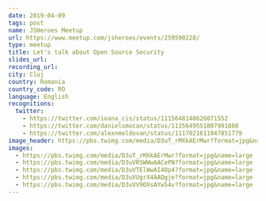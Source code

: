 ```yaml
---
date: 2019-04-09
tags: post
name: JSHeroes Meetup
url: https://www.meetup.com/jsheroes/events/259590228/
type: meetup
title: Let's talk about Open Source Security
slides_url:
recording_url:
city: Cluj
country: Romania
country_code: RO
language: English
recognitions:
  twitter:
    - https://twitter.com/ioana_cis/status/1115648140626071552
    - https://twitter.com/danielsmocan/status/1115649551807991808
    - https://twitter.com/alexnmoldovan/status/1117021611947851779
image_header: https://pbs.twimg.com/media/D3uT_rMXkAErMwr?format=jpg&name=large
images:
  - https://pbs.twimg.com/media/D3uT_rMXkAErMwr?format=jpg&name=large
  - https://pbs.twimg.com/media/D3uVR5WWwAACePN?format=jpg&name=large
  - https://pbs.twimg.com/media/D3uVTElWwAI4Op4?format=jpg&name=large
  - https://pbs.twimg.com/media/D3uVUgrX4AAQgje?format=jpg&name=large
  - https://pbs.twimg.com/media/D3uVV9OXsAYwS4v?format=jpg&name=large
---
```

